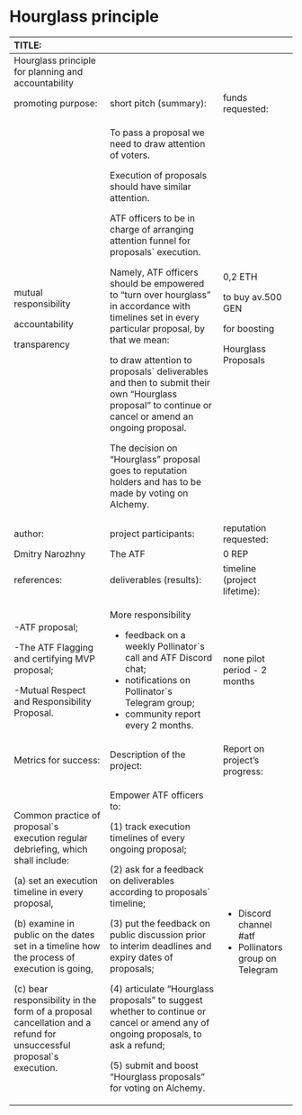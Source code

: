# Hourglass principle



<table>
  <thead>
    <tr>
      <th style="text-align:left">TITLE:</th>
      <th style="text-align:left"></th>
      <th style="text-align:left"></th>
    </tr>
  </thead>
  <tbody>
    <tr>
      <td style="text-align:left">Hourglass principle for planning and accountability</td>
      <td style="text-align:left"></td>
      <td style="text-align:left"></td>
    </tr>
    <tr>
      <td style="text-align:left">promoting purpose:</td>
      <td style="text-align:left">short pitch (summary):</td>
      <td style="text-align:left">funds requested:</td>
    </tr>
    <tr>
      <td style="text-align:left">
        <p>mutual responsibility</p>
        <p>accountability</p>
        <p>transparency</p>
      </td>
      <td style="text-align:left">
        <p>To pass a proposal we need to draw attention of voters.</p>
        <p>Execution of proposals should have similar attention.</p>
        <p>ATF officers to be in charge of arranging attention funnel for proposals`
          execution.</p>
        <p>Namely, ATF officers should be empowered to &#x201C;turn over hourglass&#x201D;
          in accordance with timelines set in every particular proposal, by that
          we mean:</p>
        <p>to draw attention to proposals` deliverables and then to submit their
          own &#x201C;Hourglass proposal&#x201D; to continue or cancel or amend an
          ongoing proposal.</p>
        <p>The decision on &#x201C;Hourglass&#x201D; proposal goes to reputation
          holders and has to be made by voting on Alchemy.
          <br />
        </p>
      </td>
      <td style="text-align:left">
        <p>0,2 ETH</p>
        <p>to buy av.500 GEN</p>
        <p>for boosting</p>
        <p>Hourglass Proposals</p>
      </td>
    </tr>
    <tr>
      <td style="text-align:left">author:</td>
      <td style="text-align:left">project participants:</td>
      <td style="text-align:left">reputation requested:</td>
    </tr>
    <tr>
      <td style="text-align:left">Dmitry Narozhny</td>
      <td style="text-align:left">The ATF</td>
      <td style="text-align:left">0 REP</td>
    </tr>
    <tr>
      <td style="text-align:left">references:</td>
      <td style="text-align:left">deliverables (results):</td>
      <td style="text-align:left">timeline (project lifetime):</td>
    </tr>
    <tr>
      <td style="text-align:left">
        <p>-ATF proposal;</p>
        <p>-The ATF Flagging and certifying MVP proposal;</p>
        <p>-Mutual Respect and Responsibility Proposal.</p>
      </td>
      <td style="text-align:left">
        <p>More responsibility</p>
        <ul>
          <li>feedback on a weekly Pollinator`s call and ATF Discord chat;</li>
          <li>notifications on Pollinator`s Telegram group;</li>
          <li>community report every 2 months.</li>
        </ul>
      </td>
      <td style="text-align:left">none pilot period - 2 months</td>
    </tr>
    <tr>
      <td style="text-align:left">Metrics for success:</td>
      <td style="text-align:left">Description of the project:</td>
      <td style="text-align:left">Report on project&#x2019;s progress:</td>
    </tr>
    <tr>
      <td style="text-align:left">
        <p>Common practice of proposal`s execution regular debriefing, which shall
          include:
          <br />
        </p>
        <p>(a) set an execution timeline in every proposal,
          <br />
        </p>
        <p>(b) examine in public on the dates set in a timeline how the process of
          execution is going,
          <br />
        </p>
        <p>(c) bear responsibility in the form of a proposal cancellation and a refund
          for unsuccessful proposal`s execution.</p>
      </td>
      <td style="text-align:left">
        <p>Empower ATF officers to:</p>
        <p>(1) track execution timelines of every ongoing proposal;
          <br />
        </p>
        <p>(2) ask for a feedback on deliverables according to proposals` timeline;
          <br
          />
        </p>
        <p>(3) put the feedback on public discussion prior to interim deadlines and
          expiry dates of proposals;
          <br />
        </p>
        <p>(4) articulate &#x201C;Hourglass proposals&#x201D; to suggest whether
          to continue or cancel or amend any of ongoing proposals, to ask a refund;
          <br
          />
        </p>
        <p>(5) submit and boost &#x201C;Hourglass proposals&#x201D; for voting on
          Alchemy.</p>
      </td>
      <td style="text-align:left">
        <ul>
          <li>Discord channel #atf</li>
          <li>Pollinators group on Telegram</li>
        </ul>
      </td>
    </tr>
  </tbody>
</table>